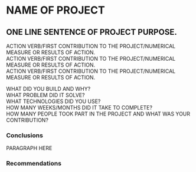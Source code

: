 

# NAME OF PROJECT  


## ONE LINE SENTENCE OF PROJECT PURPOSE.  


ACTION VERB/FIRST CONTRIBUTION TO THE PROJECT/NUMERICAL MEASURE OR RESULTS OF ACTION.  
ACTION VERB/FIRST CONTRIBUTION TO THE PROJECT/NUMERICAL MEASURE OR RESULTS OF ACTION.  
ACTION VERB/FIRST CONTRIBUTION TO THE PROJECT/NUMERICAL MEASURE OR RESULTS OF ACTION.  


WHAT DID YOU BUILD AND WHY?  
WHAT PROBLEM DID IT SOLVE?  
WHAT TECHNOLOGIES DID YOU USE?  
HOW MANY WEEKS/MONTHS DID IT TAKE TO COMPLETE?  
HOW MANY PEOPLE TOOK PART IN THE PROJECT AND WHAT WAS YOUR CONTRIBUTION?  
  
### Conclusions


PARAGRAPH HERE


### Recommendations
